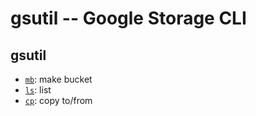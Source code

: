 gsutil -- Google Storage CLI
============================

## gsutil

- [`mb`](https://cloud.google.com/storage/docs/gsutil/commands/mb): make bucket
- [`ls`](https://cloud.google.com/storage/docs/gsutil/commands/ls): list
- [`cp`](https://cloud.google.com/storage/docs/gsutil/commands/cp): copy to/from
